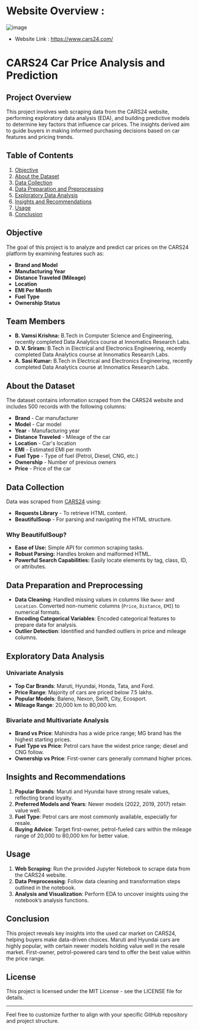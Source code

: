 # Website Overview :
![image](https://github.com/user-attachments/assets/e1c10c54-0124-4ba2-84a1-9d4311cd9e3a)

- Website Link : https://www.cars24.com/


# CARS24 Car Price Analysis and Prediction

## Project Overview
This project involves web scraping data from the CARS24 website, performing exploratory data analysis (EDA), and building predictive models to determine key factors that influence car prices. The insights derived aim to guide buyers in making informed purchasing decisions based on car features and pricing trends.

## Table of Contents
1. [Objective](#objective)
2. [About the Dataset](#about-the-dataset)
3. [Data Collection](#data-collection)
4. [Data Preparation and Preprocessing](#data-preparation-and-preprocessing)
5. [Exploratory Data Analysis](#exploratory-data-analysis)
6. [Insights and Recommendations](#insights-and-recommendations)
7. [Usage](#usage)
8. [Conclusion](#conclusion)


## Objective
The goal of this project is to analyze and predict car prices on the CARS24 platform by examining features such as:
- **Brand and Model**
- **Manufacturing Year**
- **Distance Traveled (Mileage)**
- **Location**
- **EMI Per Month**
- **Fuel Type**
- **Ownership Status**

## Team Members
- **B. Vamsi Krishna:** B.Tech in Computer Science and Engineering, recently completed Data Analytics course at Innomatics Research Labs.
- **D. V. Sriram:** B.Tech in Electrical and Electronics Engineering, recently completed Data Analytics course at Innomatics Research Labs.
- **A. Sasi Kumar:** B.Tech in Electrical and Electronics Engineering, recently completed Data Analytics course at Innomatics Research Labs.

## About the Dataset
The dataset contains information scraped from the CARS24 website and includes 500 records with the following columns:
- **Brand** - Car manufacturer
- **Model** - Car model
- **Year** - Manufacturing year
- **Distance Traveled** - Mileage of the car
- **Location** - Car's location
- **EMI** - Estimated EMI per month
- **Fuel Type** - Type of fuel (Petrol, Diesel, CNG, etc.)
- **Ownership** - Number of previous owners
- **Price** - Price of the car

## Data Collection
Data was scraped from [CARS24](https://www.cars24.com/) using:
- **Requests Library** - To retrieve HTML content.
- **BeautifulSoup** - For parsing and navigating the HTML structure.

### Why BeautifulSoup?
- **Ease of Use:** Simple API for common scraping tasks.
- **Robust Parsing:** Handles broken and malformed HTML.
- **Powerful Search Capabilities:** Easily locate elements by tag, class, ID, or attributes.

## Data Preparation and Preprocessing
- **Data Cleaning**: Handled missing values in columns like `Owner` and `Location`. Converted non-numeric columns (`Price`, `Distance`, `EMI`) to numerical formats.
- **Encoding Categorical Variables**: Encoded categorical features to prepare data for analysis.
- **Outlier Detection**: Identified and handled outliers in price and mileage columns.

## Exploratory Data Analysis
### Univariate Analysis
- **Top Car Brands**: Maruti, Hyundai, Honda, Tata, and Ford.
- **Price Range**: Majority of cars are priced below 7.5 lakhs.
- **Popular Models**: Baleno, Nexon, Swift, City, Ecosport.
- **Mileage Range**: 20,000 km to 80,000 km.

### Bivariate and Multivariate Analysis
- **Brand vs Price**: Mahindra has a wide price range; MG brand has the highest starting prices.
- **Fuel Type vs Price**: Petrol cars have the widest price range; diesel and CNG follow.
- **Ownership vs Price**: First-owner cars generally command higher prices.

## Insights and Recommendations
1. **Popular Brands**: Maruti and Hyundai have strong resale values, reflecting brand loyalty.
2. **Preferred Models and Years**: Newer models (2022, 2019, 2017) retain value well.
3. **Fuel Type**: Petrol cars are most commonly available, especially for resale.
4. **Buying Advice**: Target first-owner, petrol-fueled cars within the mileage range of 20,000 to 80,000 km for better value.

## Usage
1. **Web Scraping**: Run the provided Jupyter Notebook to scrape data from the CARS24 website.
2. **Data Preprocessing**: Follow data cleaning and transformation steps outlined in the notebook.
3. **Analysis and Visualization**: Perform EDA to uncover insights using the notebook’s analysis functions.

## Conclusion
This project reveals key insights into the used car market on CARS24, helping buyers make data-driven choices. Maruti and Hyundai cars are highly popular, with certain newer models holding value well in the resale market. First-owner, petrol-powered cars tend to offer the best value within the price range.

## License
This project is licensed under the MIT License - see the LICENSE file for details.

---

Feel free to customize further to align with your specific GitHub repository and project structure.
